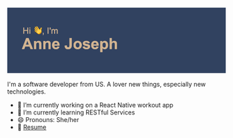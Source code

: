 ![Header image](https://github.com/AnneJ17/AnneJ17.github.io/blob/master/img/header.png?raw=true)

I'm a software developer from US. A lover new things, especially new technologies.

<!--
**AnneJ17/AnneJ17** is a ✨ _special_ ✨ repository because its `README.md` (this file) appears on your GitHub profile.
-->

- 🔭 I’m currently working on a React Native workout app
- 🌱 I’m currently learning RESTful Services
- 😄 Pronouns: She/her
- 📝 [Resume](https://github.com/AnneJ17/AnneJ17.github.io/blob/master/img/resume.pdf)
